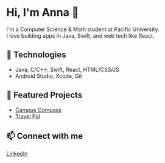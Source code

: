 # Hi, I'm Anna 👋
I'm a Computer Science & Math student at Pacific University.  
I love building apps in Java, Swift, and web tech like React.

## 🔧 Technologies
- Java, C/C++, Swift, React, HTML/CSS/JS
- Android Studio, Xcode, Git

## 📱 Featured Projects
- [Campus Compass](https://github.com/aniakuku/campus-compass)
- [Travel Pal](https://github.com/aniakuku/travel-pal)

## 📫 Connect with me
[LinkedIn](https://www.linkedin.com/in/anna-tymoshenko-b803172b6/)


<!--
**aniakuku/aniakuku** is a ✨ _special_ ✨ repository because its `README.md` (this file) appears on your GitHub profile.

Here are some ideas to get you started:

- 🔭 I’m currently working on ...
- 🌱 I’m currently learning ...
- 👯 I’m looking to collaborate on ...
- 🤔 I’m looking for help with ...
- 💬 Ask me about ...
- 📫 How to reach me: ...
- 😄 Pronouns: ...
- ⚡ Fun fact: ...
-->

